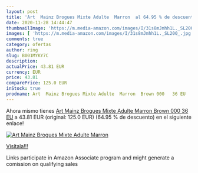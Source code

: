 ```yaml
---
layout: post
title: 'Art  Mainz Brogues Mixte Adulte  Marron  al 64.95 % de descuento'
date: 2020-11-28 14:44:47
thumbnailImage: 'https://m.media-amazon.com/images/I/31s8mJmhh1L._SL200_.jpg'
images: [ 'https://m.media-amazon.com/images/I/31s8mJmhh1L._SL200_.jpg' ]
comments: true
category: ofertas
author: ring
slug: B001MYKY7C
description:
actualPrice: 43.81 EUR
currency: EUR
price: 43.81
comparePrice: 125.0 EUR
inStock: true
prodname: Art  Mainz Brogues Mixte Adulte  Marron  Brown 000   36 EU
---
```


Ahora mismo tienes [Art  Mainz Brogues Mixte Adulte  Marron  Brown 000   36 EU](https://www.amazon.fr/dp/B001MYKY7C/?tag=tolees0d-21) a 43.81 EUR (original: 125.0 EUR) (64.95 %  de descuento) en el siguiente enlace!

[![Art  Mainz Brogues Mixte Adulte  Marron ](https://m.media-amazon.com/images/I/31s8mJmhh1L._SL200_.jpg)](https://www.amazon.fr/dp/B001MYKY7C/?tag=tolees0d-21)

[Visítala!!!](https://www.amazon.fr/dp/B001MYKY7C/?tag=tolees0d-21)

Links participate in Amazon Associate program and might generate a comission on qualifying sales
